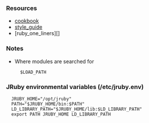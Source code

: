 ### Resources

- [cookbook][]
- [style_guide][]
- [ruby_one_liners][]

### Notes

- Where modules are searched for

        $LOAD_PATH

### JRuby environmental variables (/etc/jruby.env)

      JRUBY_HOME="/opt/jruby"
      PATH="$JRUBY_HOME/bin:$PATH"
      LD_LIBRARY_PATH="$JRUBY_HOME/lib:$LD_LIBRARY_PATH"
      export PATH JRUBY_HOME LD_LIBRARY_PATH


[cookbook]: http://pleac.sourceforge.net/pleac_ruby/index.html
[style_guide]: http://www.caliban.org/ruby/rubyguide.shtml#style
[one_liners]: https://github.com/JoshCheek/Play/tree/master/ruby-one-liners
